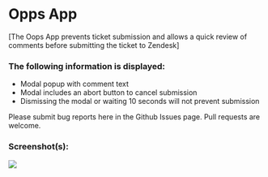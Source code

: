 # Opps App

[The Oops App prevents ticket submission and allows a quick review of comments before submitting the ticket to Zendesk]

### The following information is displayed:

* Modal popup with comment text
* Modal includes an abort button to cancel submission
* Dismissing the modal or waiting 10 seconds will not prevent submission

Please submit bug reports here in the Github Issues page. Pull requests are welcome.

### Screenshot(s):
![](http://i.imgur.com/9F78QXL.png)
